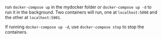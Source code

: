 run `docker-compose up` in the mydocker folder or `docker-compose up -d` to run it in the background. Two containers will run, one at `localhost:5000` and the other at `localhost:5001`.

If running `docker-compose up -d`, use `docker-compose stop` to stop the containers.

